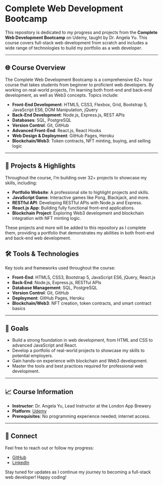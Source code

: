 # Complete Web Development Bootcamp

This repository is dedicated to my progress and projects from the **Complete Web Development Bootcamp** on Udemy, taught by Dr. Angela Yu. This course covers full-stack web development from scratch and includes a wide range of technologies to build my portfolio as a web developer.

---

## 🌐 Course Overview
The Complete Web Development Bootcamp is a comprehensive 62+ hour course that takes students from beginner to proficient web developers. By working on real-world projects, I’m learning both front-end and back-end development, as well as Web3 concepts. Topics include:

- **Front-End Development**: HTML5, CSS3, Flexbox, Grid, Bootstrap 5, JavaScript ES6, DOM Manipulation, jQuery
- **Back-End Development**: Node.js, Express.js, REST APIs
- **Databases**: SQL, PostgreSQL
- **Version Control**: Git, GitHub
- **Advanced Front-End**: React.js, React Hooks
- **Web Design & Deployment**: GitHub Pages, Heroku
- **Blockchain/Web3**: Token contracts, NFT minting, buying, and selling logic

---

## 🚀 Projects & Highlights
Throughout the course, I’m building over 32+ projects to showcase my skills, including:

- **Portfolio Website**: A professional site to highlight projects and skills.
- **JavaScript Game**: Interactive games like Pong, Blackjack, and more.
- **RESTful API**: Developing RESTful APIs with Node.js and Express.
- **React.js App**: Building fully functional front-end applications.
- **Blockchain Project**: Exploring Web3 development and blockchain integration with NFT minting logic.
  
These projects and more will be added to this repository as I complete them, providing a portfolio that demonstrates my abilities in both front-end and back-end web development.

## 🛠 Tools & Technologies
Key tools and frameworks used throughout the course:

- **Front-End**: HTML5, CSS3, Bootstrap 5, JavaScript ES6, jQuery, React.js
- **Back-End**: Node.js, Express.js, RESTful APIs
- **Database Management**: SQL, PostgreSQL
- **Version Control**: Git, GitHub
- **Deployment**: GitHub Pages, Heroku
- **Blockchain/Web3**: NFT creation, token contracts, and smart contract basics

---

## 🎯 Goals
- Build a strong foundation in web development, from HTML and CSS to advanced JavaScript and React.
- Develop a portfolio of real-world projects to showcase my skills to potential employers.
- Gain hands-on experience with blockchain and Web3 development.
- Master the tools and best practices required for professional web development.

---

## 📈 Course Information
- **Instructor**: Dr. Angela Yu, Lead Instructor at the London App Brewery
- **Platform**: [Udemy](https://www.udemy.com/)
- **Prerequisites**: No programming experience needed; internet access.

---

## 🔗 Connect
Feel free to reach out or follow my progress:
- [GitHub](https://github.com/Harshit-Soni78)
- [LinkedIn](https://www.linkedin.com/in/harshit-soni78/)

Stay tuned for updates as I continue my journey to becoming a full-stack web developer! Happy coding!
